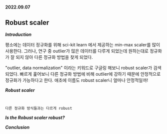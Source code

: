 #### 2022.09.07

## Robust scaler

_**Introduction**_

평소에는 데이터 정규화를 위해 sci-kit learn 에서 제공하는 min-max scaler를 많이 사용한다. 그러나, 연구 중 outlier가 많은 데이터를 다루게 되었는데 원하는대로 정규화가 잘 되지 않아 다른 정규화 방법을 찾게 되었다.

"outlier, data normalization" 이라는 키워드로 구글링 해보니 robust scaler가 검색되었다. 빠르게 훑어보니 다른 정규화 방법에 비해 outlier에 강하기 때문에 안정적으로 정규화가 가능하다고 한다. 애초에 이름도 robust scaler니 얼마나 안정적일까!

_**Robust scaler**_

#

    다른 정규화 방식들과는 다르게 robust

_**Is the Robust scaler robust?**_

_**Conclusion**_
